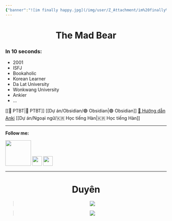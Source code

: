 ```yaml
---
{"banner":"![im finally happy.jpg](/img/user/Z_Attachment/im%20finally%20happy.jpg)","banner_y":0.46,"banner_lock":false,"dg-publish":true,"dg-home":true,"dg-pinned":true,"title":"🏠 Homepage","permalink":"/000-homepage/","pinned":true,"tags":["gardenEntry"],"dgPassFrontmatter":true}
---
```


# <center> The Mad Bear </center>



### In 10 seconds:
- 2001
- ISFJ
- Bookaholic
- Korean Learner
- Da Lat University
- Wonkwang University
- Ankier
- ...

[[💎 PTBT\|💎 PTBT]]
[[Dự án/Obsidian/🟣 Obsidian\|🟣 Obsidian]]
[🌟 Hướng dẫn Anki](https://hocanki.com/)
[[Dự án/Ngoại ngữ/🇰🇷 Học tiếng Hàn\|🇰🇷 Học tiếng Hàn]]
___
**Follow me:**

[<img  src="https://i.imgur.com/CZ7hhJg.png" width="80">](https://www.facebook.com/tui.la.phuc747)  [<img  src="https://i.imgur.com/HNBJNZE.png" width="30">](https://zalo.me/346598402) [<img  src="https://i.imgur.com/9PROKnb.png" width="30">](https://t.me/lehoangphuc747)

---

# <center>Duyên</center>
<center>

> ![](https://i.imgur.com/Ln9nDJJ.png)

> ![](https://i.imgur.com/dL6i2vX.png)

</center>